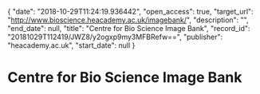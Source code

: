 {
  "date": "2018-10-29T11:24:19.936442", 
  "open_access": true, 
  "target_url": "http://www.bioscience.heacademy.ac.uk/imagebank/", 
  "description": "", 
  "end_date": null, 
  "title": "Centre for Bio Science Image Bank", 
  "record_id": "20181029T112419/JWZ8/y2ogxp9my3MFBRefw==", 
  "publisher": "heacademy.ac.uk", 
  "start_date": null
}

# Centre for Bio Science Image Bank

